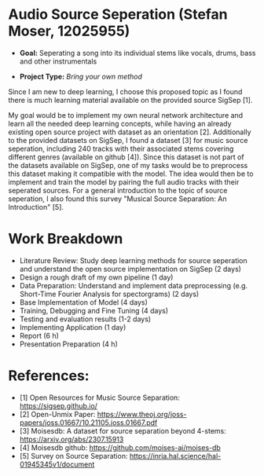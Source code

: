 # Audio Source Seperation (Stefan Moser, 12025955)

- **Goal:** Seperating a song into its individual stems like vocals, drums, bass and other instrumentals

- **Project Type:** *Bring your own method*

Since I am new to deep learning, I choose this proposed topic as I found there is much learning material
available on the provided source SigSep [1].

My goal would be to implement my own neural network architecture and learn all the needed deep learning concepts, 
while having an already existing open source project with dataset as an orientation [2]. Additionally to the provided datasets on SigSep, I found a dataset [3] for music source seperation, including 240 tracks with their associated stems covering different genres (available on github [4]). Since this dataset is not part of the datasets available on SigSep, one of my tasks would be to preprocess this dataset making it compatible with the model. The idea would then be to implement and train the model by pairing the full audio tracks with their seperated sources. For a general introduction to the topic of source seperation, I also found this survey "Musical Source Separation: An Introduction" [5]. 

# Work Breakdown

- Literature Review: Study deep learning methods for source seperation and understand the open source implementation on SigSep (2 days)
- Design a rough draft of my own pipeline (1 day)
- Data Preparation: Understand and implement data preprocessing (e.g. Short-Time Fourier Analysis for spectorgrams) (2 days)
- Base Implementation of Model (4 days)
- Training, Debugging and Fine Tuning (4 days)
- Testing and evaluation results (1-2 days)
- Implementing Application (1 day) 
- Report (6 h)
- Presentation Preparation (4 h)


# References:
- [1] Open Resources for Music Source Separation: https://sigsep.github.io/
- [2] Open-Unmix Paper: https://www.theoj.org/joss-papers/joss.01667/10.21105.joss.01667.pdf
- [3] Moisesdb: A dataset for source separation beyond 4-stems: https://arxiv.org/abs/2307.15913 
- [4] Moisesdb github: https://github.com/moises-ai/moises-db
- [5] Survey on Source Separation: https://inria.hal.science/hal-01945345v1/document
